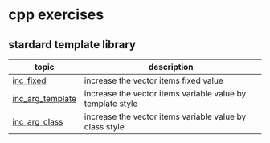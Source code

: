# cpp exercises

## stardard template library
|topic|description|
|----|----|
|[inc_fixed](./stl/vector-item-inc/inc_fixed.cpp)|increase the vector items fixed value|
|[inc_arg_template](./stl/vector-item-inc/inc_arg_template.cpp)|increase the vector items variable value by template style|
|[inc_arg_class](./stl/vector-item-inc/inc_arg_class.cpp)|increase the vector items variable value by class style|

